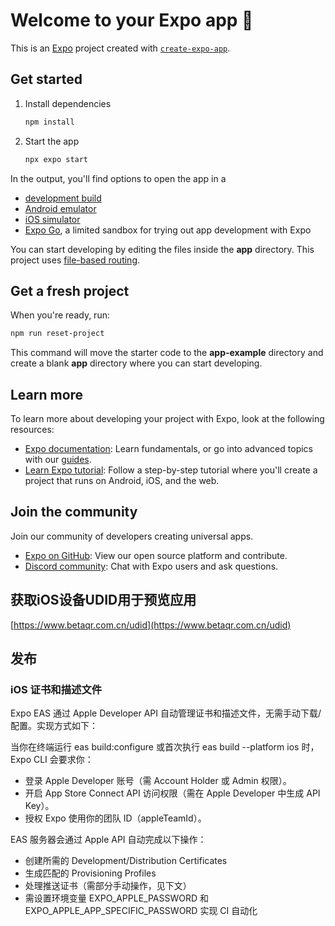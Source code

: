 # Welcome to your Expo app 👋

This is an [Expo](https://expo.dev) project created with [`create-expo-app`](https://www.npmjs.com/package/create-expo-app).

## Get started

1. Install dependencies

   ```bash
   npm install
   ```

2. Start the app

   ```bash
   npx expo start
   ```

In the output, you'll find options to open the app in a

- [development build](https://docs.expo.dev/develop/development-builds/introduction/)
- [Android emulator](https://docs.expo.dev/workflow/android-studio-emulator/)
- [iOS simulator](https://docs.expo.dev/workflow/ios-simulator/)
- [Expo Go](https://expo.dev/go), a limited sandbox for trying out app development with Expo

You can start developing by editing the files inside the **app** directory. This project uses [file-based routing](https://docs.expo.dev/router/introduction).

## Get a fresh project

When you're ready, run:

```bash
npm run reset-project
```

This command will move the starter code to the **app-example** directory and create a blank **app** directory where you can start developing.

## Learn more

To learn more about developing your project with Expo, look at the following resources:

- [Expo documentation](https://docs.expo.dev/): Learn fundamentals, or go into advanced topics with our [guides](https://docs.expo.dev/guides).
- [Learn Expo tutorial](https://docs.expo.dev/tutorial/introduction/): Follow a step-by-step tutorial where you'll create a project that runs on Android, iOS, and the web.

## Join the community

Join our community of developers creating universal apps.

- [Expo on GitHub](https://github.com/expo/expo): View our open source platform and contribute.
- [Discord community](https://chat.expo.dev): Chat with Expo users and ask questions.

## 获取iOS设备UDID用于预览应用

[https://www.betaqr.com.cn/udid](https://www.betaqr.com.cn/udid)

## 发布

### iOS 证书和描述文件

Expo EAS 通过 Apple Developer API 自动管理证书和描述文件，无需手动下载/配置。实现方式如下：

当你在终端运行 eas build:configure 或首次执行 eas build --platform ios 时，Expo CLI 会要求你：

- 登录 Apple Developer 账号（需 Account Holder 或 Admin 权限）。
- 开启 App Store Connect API 访问权限（需在 Apple Developer 中生成 API Key）。
- 授权 Expo 使用你的团队 ID（appleTeamId）。

EAS 服务器会通过 Apple API 自动完成以下操作：

- 创建所需的 Development/Distribution Certificates
- 生成匹配的 Provisioning Profiles
- 处理推送证书（需部分手动操作，见下文）
- 需设置环境变量 EXPO_APPLE_PASSWORD 和 EXPO_APPLE_APP_SPECIFIC_PASSWORD 实现 CI 自动化
